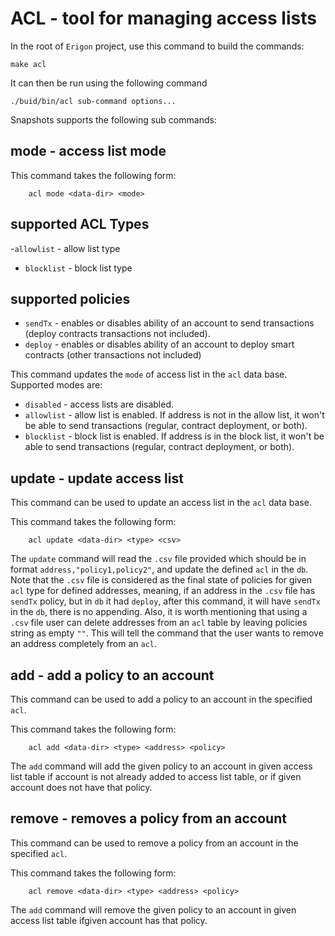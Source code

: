 # ACL - tool for managing access lists

In the root of `Erigon` project, use this command to build the commands:

```shell
make acl
```

It can then be run using the following command

```shell
./buid/bin/acl sub-command options...
```

Snapshots supports the following sub commands:

## mode - access list mode

This command takes the following form: 

```shell
    acl mode <data-dir> <mode>
```

## supported ACL Types
-`allowlist` - allow list type
- `blocklist` - block list type

## supported policies
- `sendTx` - enables or disables ability of an account to send transactions (deploy contracts transactions not included).
- `deploy` - enables or disables ability of an account to deploy smart contracts (other transactions not included)

This command updates the `mode` of access list in the `acl` data base. Supported modes are:
- `disabled` - access lists are disabled.
- `allowlist` - allow list is enabled. If address is not in the allow list, it won't be able to send transactions (regular, contract deployment, or both).
- `blocklist` - block list is enabled. If address is in the block list, it won't be able to send transactions (regular, contract deployment, or both).

## update - update access list

This command can be used to update an access list in the `acl` data base.

This command takes the following form: 

```shell
    acl update <data-dir> <type> <csv>
```
The `update` command will read the `.csv` file provided which should be in format `address,"policy1,policy2"`, and update the defined `acl` in the `db`. Note that the `.csv` file is considered as the final state of policies for given `acl` type for defined addresses, meaning, if an address in the `.csv` file has `sendTx` policy, but in `db` it had `deploy`, after this command, it will have `sendTx` in the `db`, there is no appending. Also, it is worth mentioning that using a `.csv` file user can delete addresses from an `acl` table by leaving policies string as empty `""`. This will tell the command that the user wants to remove an address completely from an `acl`.

## add - add a policy to an account

This command can be used to add a policy to an account in the specified `acl`.

This command takes the following form: 

```shell
    acl add <data-dir> <type> <address> <policy>
```

The `add` command will add the given policy to an account in given access list table if account is not already added to access list table, or if given account does not have that policy.

## remove - removes a policy from an account

This command can be used to remove a policy from an account in the specified `acl`.

This command takes the following form: 

```shell
    acl remove <data-dir> <type> <address> <policy>
```
The `add` command will remove the given policy to an account in given access list table ifgiven account has that policy.


